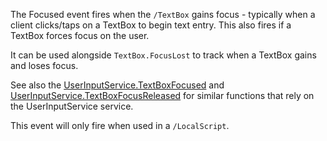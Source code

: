 The Focused event fires when the `/TextBox` gains focus - typically when a client clicks/taps on a TextBox to begin text entry. This also fires if a TextBox forces focus on the user.

It can be used alongside `TextBox.FocusLost` to track when a TextBox gains and loses focus.

See also the [UserInputService.TextBoxFocused](https://developer.roblox.com/api-reference/event/UserInputService/TextBoxFocused) and [UserInputService.TextBoxFocusReleased](https://developer.roblox.com/api-reference/event/UserInputService/TextBoxFocusReleased) for similar functions that rely on the UserInputService service.

This event will only fire when used in a `/LocalScript`.